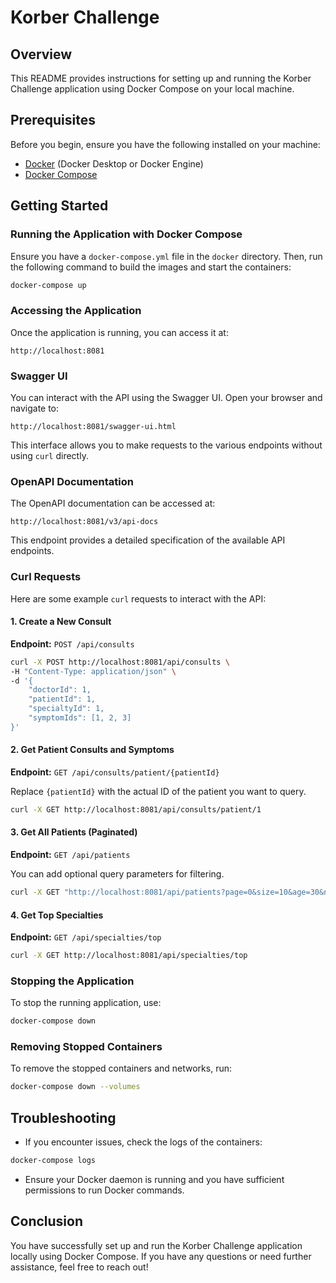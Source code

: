 # Korber Challenge

## Overview

This README provides instructions for setting up and running the Korber Challenge application using Docker Compose on your local machine.

## Prerequisites

Before you begin, ensure you have the following installed on your machine:

- [Docker](https://www.docker.com/get-started) (Docker Desktop or Docker Engine)
- [Docker Compose](https://docs.docker.com/compose/)

## Getting Started

### Running the Application with Docker Compose

Ensure you have a `docker-compose.yml` file in the `docker` directory. Then, run the following command to build the images and start the containers:

```bash
docker-compose up
```

### Accessing the Application

Once the application is running, you can access it at:

```
http://localhost:8081
```

### Swagger UI

You can interact with the API using the Swagger UI. Open your browser and navigate to:

```
http://localhost:8081/swagger-ui.html
```

This interface allows you to make requests to the various endpoints without using `curl` directly.

### OpenAPI Documentation

The OpenAPI documentation can be accessed at:

```
http://localhost:8081/v3/api-docs
```

This endpoint provides a detailed specification of the available API endpoints.

### Curl Requests

Here are some example `curl` requests to interact with the API:

#### 1. Create a New Consult

**Endpoint:** `POST /api/consults`

```bash
curl -X POST http://localhost:8081/api/consults \
-H "Content-Type: application/json" \
-d '{
    "doctorId": 1,
    "patientId": 1,
    "specialtyId": 1,
    "symptomIds": [1, 2, 3]
}'
```

#### 2. Get Patient Consults and Symptoms

**Endpoint:** `GET /api/consults/patient/{patientId}`

Replace `{patientId}` with the actual ID of the patient you want to query.

```bash
curl -X GET http://localhost:8081/api/consults/patient/1
```

#### 3. Get All Patients (Paginated)

**Endpoint:** `GET /api/patients`

You can add optional query parameters for filtering.

```bash
curl -X GET "http://localhost:8081/api/patients?page=0&size=10&age=30&name=John"
```

#### 4. Get Top Specialties

**Endpoint:** `GET /api/specialties/top`

```bash
curl -X GET http://localhost:8081/api/specialties/top
```

### Stopping the Application

To stop the running application, use:

```bash
docker-compose down
```

### Removing Stopped Containers

To remove the stopped containers and networks, run:

```bash
docker-compose down --volumes
```

## Troubleshooting

- If you encounter issues, check the logs of the containers:

```bash
docker-compose logs
```

- Ensure your Docker daemon is running and you have sufficient permissions to run Docker commands.

## Conclusion

You have successfully set up and run the Korber Challenge application locally using Docker Compose. If you have any questions or need further assistance, feel free to reach out!
